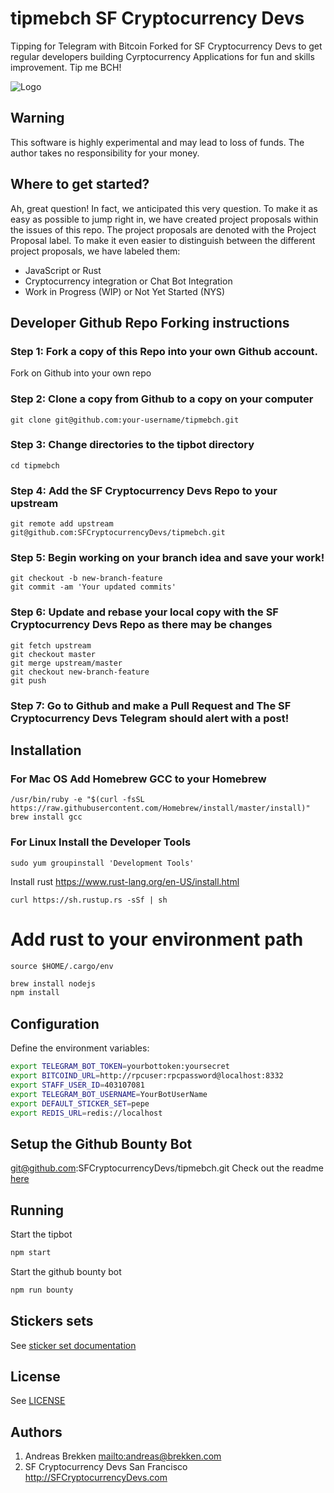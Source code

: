 # tipmebch SF Cryptocurrency Devs

Tipping for Telegram with Bitcoin Forked for SF Cryptocurrency Devs to get regular developers building Cyrptocurrency Applications for fun and skills improvement. Tip me BCH!

![Logo](https://raw.githubusercontent.com/abrkn/tipmebch/master/logo.png)

## Warning

This software is highly experimental and may lead to loss of funds.
The author takes no responsibility for your money.

## Where to get started?

Ah, great question! In fact, we anticipated this very question. To make it as easy as possible to jump right in, we have
created project proposals within the issues of this repo. The project proposals are denoted with the Project Proposal label.
To make it even easier to distinguish between the different project proposals, we have labeled them:

* JavaScript or Rust
* Cryptocurrency integration or Chat Bot Integration
* Work in Progress (WIP) or Not Yet Started (NYS)

## Developer Github Repo Forking instructions

### Step 1: Fork a copy of this Repo into your own Github account.

Fork on Github into your own repo

### Step 2: Clone a copy from Github to a copy on your computer

```shell
git clone git@github.com:your-username/tipmebch.git
```

### Step 3: Change directories to the tipbot directory

```shell
cd tipmebch
```

### Step 4: Add the SF Cryptocurrency Devs Repo to your upstream

```shell
git remote add upstream git@github.com:SFCryptocurrencyDevs/tipmebch.git
```

### Step 5: Begin working on your branch idea and save your work!

```shell
git checkout -b new-branch-feature
git commit -am 'Your updated commits'
```

### Step 6: Update and rebase your local copy with the SF Cryptocurrency Devs Repo as there may be changes

```shell
git fetch upstream
git checkout master
git merge upstream/master
git checkout new-branch-feature
git push
```

### Step 7: Go to Github and make a Pull Request and The SF Cryptocurrency Devs Telegram should alert with a post!

## Installation

### For Mac OS Add Homebrew GCC to your Homebrew

```shell
/usr/bin/ruby -e "$(curl -fsSL https://raw.githubusercontent.com/Homebrew/install/master/install)"
brew install gcc
```

### For Linux Install the Developer Tools

```shell
sudo yum groupinstall 'Development Tools'
```

Install rust https://www.rust-lang.org/en-US/install.html

```
curl https://sh.rustup.rs -sSf | sh
```

# Add rust to your environment path

```
source $HOME/.cargo/env
```

```bash
brew install nodejs
npm install
```

## Configuration

Define the environment variables:

```bash
export TELEGRAM_BOT_TOKEN=yourbottoken:yoursecret
export BITCOIND_URL=http://rpcuser:rpcpassword@localhost:8332
export STAFF_USER_ID=403107081
export TELEGRAM_BOT_USERNAME=YourBotUserName
export DEFAULT_STICKER_SET=pepe
export REDIS_URL=redis://localhost
```

## Setup the Github Bounty Bot
 git@github.com:SFCryptocurrencyDevs/tipmebch.git
Check out the readme [here](https://github.com/SFCryptocurrencyDevs/tipmebch/github_bot/README.md)

## Running
Start the tipbot
```bash
npm start
```

Start the github bounty bot
```bash
npm run bounty
```

## Stickers sets

See [sticker set documentation](docs/stickers.md)

## License

See [LICENSE](LICENSE)

## Authors

1.  Andreas Brekken <mailto:andreas@brekken.com>
2.  SF Cryptocurrency Devs San Francisco <http://SFCryptocurrencyDevs.com>
